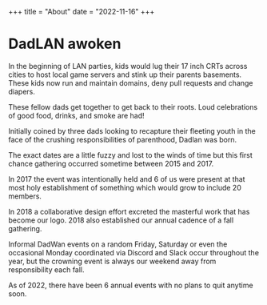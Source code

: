 +++
title = "About"
date = "2022-11-16"
+++

# DadLAN awoken

In the beginning of LAN parties, kids would lug their 17 inch CRTs across cities to host local game servers and stink up their parents basements. These kids now run and maintain domains, deny pull requests and change diapers.

These fellow dads get together to get back to their roots. Loud celebrations of good food, drinks, and smoke are had!

Initially coined by three dads looking to recapture their fleeting youth in the face of the crushing responsibilities of parenthood, Dadlan was born.

The exact dates are a little fuzzy and lost to the winds of time but this first chance gathering occurred sometime between 2015 and 2017.

In 2017 the event was intentionally held and 6 of us were present at that most holy establishment of something which would grow to include 20 members.

In 2018 a collaborative design effort excreted the masterful work that has become our logo.  2018 also established our annual cadence of a fall gathering.

Informal DadWan events on a random Friday, Saturday or even the occasional Monday coordinated via Discord and Slack occur throughout the year, but the crowning event is always our weekend away from responsibility each fall.

As of 2022, there have been 6 annual events with no plans to quit anytime soon.
